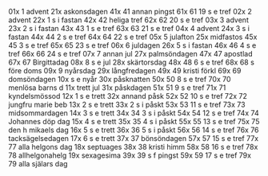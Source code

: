 01x 1 advent	21x askonsdagen	41x 41 annan pingst	61x 61 19 s e tref
02x 2 advent	22x 1 s i fastan	42x 42 heliga tref	62x 62 20 s e tref
03x 3 advent	23x 2 s i fastan	43x 43 1 s e tref	63x 63 21 s e tref
04x 4 advent	24x 3 s i fastan	44x 44 2 s e tref	64x 64 22 s e tref
05x 5 julafton	25x midfastos	45x 45 3 s e tref	65x 65 23 s e tref
06x 6 juldagen	26x 5 s i fastan	46x 46 4 s e tref	66x 66 24 s e tref
07x 7 annan jul	27x palmsöndagen	47x 47 apostlad		67x 67 Birgittadag
08x 8 s e jul	28x skärtorsdag	48x 48 6 s e tref	68x 68 s före doms
09x 9 nyårsdag	29x långfredagen	49x 49 kristi förkl	69x 69 domsöndagen
10x s e nyår	30x påsknatten	50x 50 8 s e tref	70x 70 menlösa barns d
11x trett jul	31x påskdagen	51x 51 9 s e tref	71x 71 kyndelsmössod
12x 1 s e trett	32x annand påsk	52x 52 10 s e tref	72x 72 jungfru marie beb
13x 2 s e trett	33x 2 s i påskt	53x 53 11 s e tref	73x 73 midsommardagen
14x 3 s e trett	34x 34 3 s i påskt	54x 54 12 s e tref	74x 74 Johannes döp dag
15x 4 s e trett	35x 35 4 s i påskt	55x 55 13 s e tref	75x 75 den h mikaels dag
16x 5 s e trett	36x 36 5 s i påskt	56x 56 14 s e tref	76x 76 tacksägelsedagen
17x 6 s e trett	37x 37 bönsöndagen	57x 57 15 s e tref	77x 77 alla helgons dag
18x septuages	38x 38 kristi himm 	58x 58 16 s e tref	78x 78 allhelgonahelg
19x sexagesima	39x 39 s f pingst	59x 59 17 s e tref	79x 79 alla själars dag
